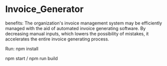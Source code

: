 # Invoice_Generator

benefits:
The organization's invoice management system may be efficiently managed with the aid of automated invoice generating software. By decreasing manual inputs, which lowers the possibility of mistakes, it accelerates the entire invoice generating process. 

Run:
npm install 

npm start / npm run build
